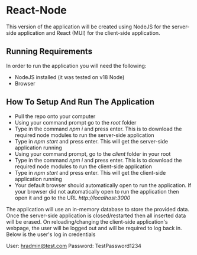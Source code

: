 # React-Node

This version of the application will be created using NodeJS for the server-side application and React (MUI) for the client-side application.

## Running Requirements

In order to run the application you will need the following:
<ul>
  <li>NodeJS installed (it was tested on v18 Node)</li>
  <li>Browser</li>
</ul>

## How To Setup And Run The Application

<ul>
  <li>Pull the repo onto your computer</li>
  <li>Using your command prompt go to the <i>root</i> folder</li>
  <li>Type in the command <i>npm i</i> and press enter. This is to download the required node modules to run the server-side application</li>
  <li>Type in <i>npm start</i> and press enter. This will get the server-side application running</li>
  <li>Using your command prompt, go to the <i>client</i> folder in your root</li>
  <li>Type in the command <i>npm i</i> and press enter. This is to download the required node modules to run the client-side application</li>
  <li>Type in <i>npm start</i> and press enter. This will get the client-side application running</li>
  <li>Your default browser should automatically open to run the application. If your browser did not automatically open to run the application then open it and go to the URL <i>http://localhost:3000</i></li>
</ul>

The application will use an in-memory database to store the provided data. Once the server-side application is closed/restarted then all inserted data will be erased. On reloading/changing the client-side application's webpage, the user will be logged out and will be required to log back in. Below is the user's log in credentials

User: hradmin@test.com
Password: TestPassword1234
